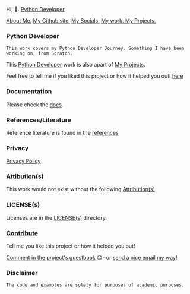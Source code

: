 Hi, 👋.  <a href="https://github.com/josephkb87/PythonDeveloper/tree/main)">Python Developer</a>

<div>
          <a href="https://github.com/josephkb87/josephkb87">About Me.</a>
<a href="https://josephkb87.github.io">My Github site.</a>
<a href="https://linktr.ee/jungbasher87">My Socials.</a>
<a href="https://github.com/josephkb87?tab=repositories"> My work. </a>
<a href="https://github.com/josephkb87?tab=projects">My Projects.</a>
 </div>

 ### Python Developer
``This work covers my Python Developer Journey. Something I have been working on, from Scratch.``

This [Python Developer](https://github.com/users/josephkb87/projects/11) work is also apart of [My Projects](https://github.com/josephkb87?tab=projects).

Feel free to  tell me  if you liked this project or how it helped you out! [here](https://github.com/josephkb87/)

### Documentation

Please check the [docs](https://github.com/josephkb87/PythonDeveloper/docs).

### References/Literature
Reference literature is found in the [references](https://github.com/josephkb87/PythonDeveloper/docs/references.md)

### Privacy
[Privacy Policy](https://github.com/josephkb87/PythonDeveloper/docs/privacy.md)

### Attibution(s)
This work would not exist without the following [Attribution(s)](https://github.com/josephkb87/PythonDeveloper/docs/attributions.md)

### LICENSE(s)
Licenses are in the [LICENSE(s)](https://github.com/josephkb87/PythonDeveloper/docs/LICENSE) directory.

### [Contribute](https://github.com/josephkb87/PythonDeveloper/I)

<div>
Tell me you like this project or how it helped you out!

 [Comment in the project's guestbook](https://github.com/josephkb87/Matlab_Octave/issues/99) :blush:- or [send a nice email my way](mailto:kiyinijoseph@gmail.com)!
</div>

### Disclaimer
``The code and examples are solely for purposes of academic purposes.`` 
